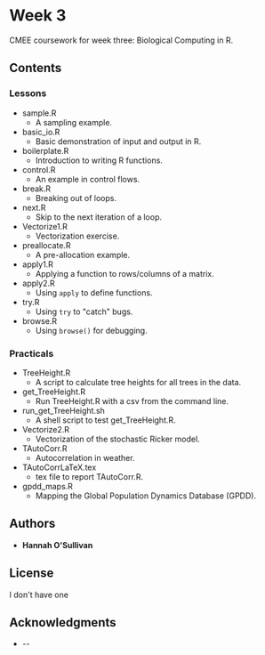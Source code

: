 # Week 3

CMEE coursework for week three: Biological Computing in R.

## Contents

### Lessons
* sample.R
    * A sampling example.
* basic_io.R
    * Basic demonstration of input and output in R.
* boilerplate.R
    * Introduction to writing R functions.
* control.R
    * An example in control flows.
* break.R
    * Breaking out of loops.
* next.R
    * Skip to the next iteration of a loop.
* Vectorize1.R
    * Vectorization exercise.
* preallocate.R
    * A pre-allocation example.
* apply1.R
    * Applying a function to rows/columns of a matrix.
* apply2.R
    * Using ``apply`` to define functions.
* try.R
    * Using ``try`` to "catch" bugs.
* browse.R
    * Using ``browse()`` for debugging.

### Practicals
* TreeHeight.R
    * A script to calculate tree heights for all trees in the data.
* get_TreeHeight.R
    * Run TreeHeight.R with a csv from the command line.
* run_get_TreeHeight.sh
    * A shell script to test get_TreeHeight.R.
* Vectorize2.R
    * Vectorization of the stochastic Ricker model.
* TAutoCorr.R
    * Autocorrelation in weather.
* TAutoCorrLaTeX.tex
    * tex file to report TAutoCorr.R.
* gpdd_maps.R
    * Mapping the Global Population Dynamics Database (GPDD).

## Authors

* **Hannah O'Sullivan**

## License

I don't have one

## Acknowledgments

* --
